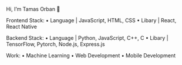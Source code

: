 Hi, I’m Tamas Orban 👋

Frontend Stack: 
• Language | JavaScript, HTML, CSS
• Libary | React, React Native

Backend Stack: 
• Language | Python, JavaScript, C++, C
• Libary | TensorFlow, Pytorch, Node.js, Express.js

Work:
• Machine Learning
• Web Development
• Mobile Development



